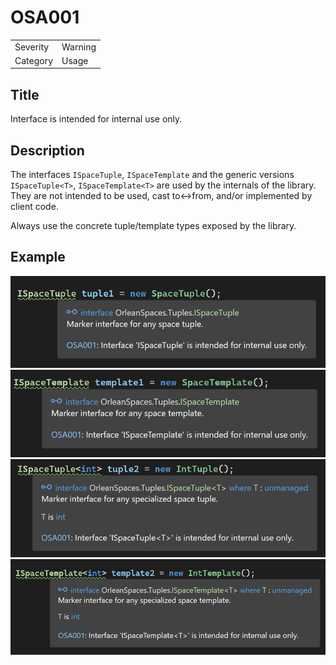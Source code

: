 # OSA001

<table>
<tr>
  <td>Severity</td>
  <td>Warning</td>
</tr>
<tr>
  <td>Category</td>
  <td>Usage</td>
</tr>
</table>

## Title

Interface is intended for internal use only.

## Description

The interfaces `ISpaceTuple`, `ISpaceTemplate` and the generic versions `ISpaceTuple<T>`, `ISpaceTemplate<T>` are used by the internals of the library. They are not intended to be used, cast to<->from, and/or implemented by client code. 

Always use the concrete tuple/template types exposed by the library.

## Example

![ISpaceTuple](../Images/OSA001/1.png)
![ISpaceTemplate](../Images/OSA001/2.png)
![ISpaceTuple<T>](../Images/OSA001/3.png)
![ISpaceTemplate<T>](../Images/OSA001/4.png)

